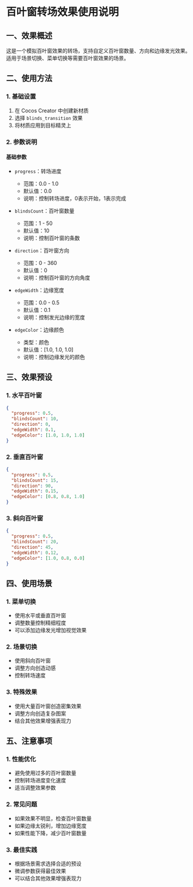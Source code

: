 # 百叶窗转场效果使用说明

## 一、效果概述

这是一个模拟百叶窗效果的转场，支持自定义百叶窗数量、方向和边缘发光效果。适用于场景切换、菜单切换等需要百叶窗效果的场景。

## 二、使用方法

### 1. 基础设置
1. 在 Cocos Creator 中创建新材质
2. 选择 `blinds_transition` 效果
3. 将材质应用到目标精灵上

### 2. 参数说明

#### 基础参数
- `progress`：转场进度
  - 范围：0.0 - 1.0
  - 默认值：0.0
  - 说明：控制转场进度，0表示开始，1表示完成

- `blindsCount`：百叶窗数量
  - 范围：1 - 50
  - 默认值：10
  - 说明：控制百叶窗的条数

- `direction`：百叶窗方向
  - 范围：0 - 360
  - 默认值：0
  - 说明：控制百叶窗的方向角度

- `edgeWidth`：边缘宽度
  - 范围：0.0 - 0.5
  - 默认值：0.1
  - 说明：控制发光边缘的宽度

- `edgeColor`：边缘颜色
  - 类型：颜色
  - 默认值：[1.0, 1.0, 1.0]
  - 说明：控制边缘发光的颜色

## 三、效果预设

### 1. 水平百叶窗
```json
{
  "progress": 0.5,
  "blindsCount": 10,
  "direction": 0,
  "edgeWidth": 0.1,
  "edgeColor": [1.0, 1.0, 1.0]
}
```

### 2. 垂直百叶窗
```json
{
  "progress": 0.5,
  "blindsCount": 15,
  "direction": 90,
  "edgeWidth": 0.15,
  "edgeColor": [0.8, 0.8, 1.0]
}
```

### 3. 斜向百叶窗
```json
{
  "progress": 0.5,
  "blindsCount": 20,
  "direction": 45,
  "edgeWidth": 0.12,
  "edgeColor": [1.0, 0.8, 0.0]
}
```

## 四、使用场景

### 1. 菜单切换
- 使用水平或垂直百叶窗
- 调整数量控制精细程度
- 可以添加边缘发光增加视觉效果

### 2. 场景切换
- 使用斜向百叶窗
- 调整方向创造动感
- 控制转场速度

### 3. 特殊效果
- 使用大量百叶窗创造密集效果
- 调整方向创造复杂图案
- 结合其他效果增强表现力

## 五、注意事项

### 1. 性能优化
- 避免使用过多的百叶窗数量
- 控制转场进度变化速度
- 适当调整效果参数

### 2. 常见问题
- 如果效果不明显，检查百叶窗数量
- 如果边缘太锐利，增加边缘宽度
- 如果性能下降，减少百叶窗数量

### 3. 最佳实践
- 根据场景需求选择合适的预设
- 微调参数获得最佳效果
- 可以结合其他效果增强表现力 